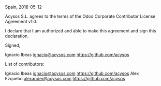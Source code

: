 Spain, 2018-05-12

Acysos S.L. agrees to the terms of the Odoo Corporate Contributor License
Agreement v1.0.

I declare that I am authorized and able to make this agreement and sign this
declaration.

Signed,

Ignacio Ibeas ignacio@acysos.com https://github.com/acysos

List of contributors:

Ignacio Ibeas ignacio@acysos.com https://github.com/acysos
Alex Ezquebo alexander@acysos.com https://github.com/acysos

